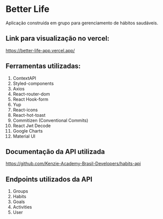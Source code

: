 # Better Life
Aplicação construída em grupo para gerenciamento de hábitos saudáveis.

## Link para visualização no vercel: 
https://better-life-app.vercel.app/

## Ferramentas utilizadas:

1. ContextAPI
2. Styled-components
3. Axios
4. React-router-dom
5. React Hook-form 
6. Yup
7. React-icons
8. React-hot-toast
9. Commitizen (Conventional Commits)
10. React Jwt Decode
11. Google Charts
12. Material UI

## Documentação da API utilizada
https://github.com/Kenzie-Academy-Brasil-Developers/habits-api

## Endpoints utilizados da API
1. Groups
2. Habits
3. Goals 
4. Activities
5. User
